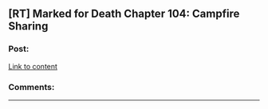 ## [RT] Marked for Death Chapter 104: Campfire Sharing

### Post:

[Link to content](https://forums.sufficientvelocity.com/posts/7873781/)

### Comments:

---

